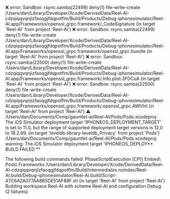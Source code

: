 
❌ error: Sandbox: rsync.samba(22499) deny(1) file-write-create /Users/dan/Library/Developer/Xcode/DerivedData/Reel-AI-cdzqiqqvqnjizfaoqgjfdqpotflm/Build/Products/Debug-iphonesimulator/Reel-AI.app/Frameworks/openssl_grpc.framework/_CodeSignature (in target 'Reel-AI' from project 'Reel-AI')
❌ error: Sandbox: rsync.samba(22499) deny(1) file-write-create /Users/dan/Library/Developer/Xcode/DerivedData/Reel-AI-cdzqiqqvqnjizfaoqgjfdqpotflm/Build/Products/Debug-iphonesimulator/Reel-AI.app/Frameworks/openssl_grpc.framework/openssl_grpc.bundle (in target 'Reel-AI' from project 'Reel-AI')
❌ error: Sandbox: rsync.samba(22500) deny(1) file-write-create /Users/dan/Library/Developer/Xcode/DerivedData/Reel-AI-cdzqiqqvqnjizfaoqgjfdqpotflm/Build/Products/Debug-iphonesimulator/Reel-AI.app/Frameworks/openssl_grpc.framework/.Info.plist.3FDCuA (in target 'Reel-AI' from project 'Reel-AI')
❌ error: Sandbox: rsync.samba(22500) deny(1) file-write-create /Users/dan/Library/Developer/Xcode/DerivedData/Reel-AI-cdzqiqqvqnjizfaoqgjfdqpotflm/Build/Products/Debug-iphonesimulator/Reel-AI.app/Frameworks/openssl_grpc.framework/.openssl_grpc.AWh1nl (in target 'Reel-AI' from project 'Reel-AI')
⚠️  /Users/dan/Documents/Comp/gauntlet-ai/Reel-AI/Pods/Pods.xcodeproj: The iOS Simulator deployment target 'IPHONEOS_DEPLOYMENT_TARGET' is set to 11.0, but the range of supported deployment target versions is 12.0 to 18.2.99. (in target 'leveldb-library-leveldb_Privacy' from project 'Pods')
/Users/dan/Documents/Comp/gauntlet-ai/Reel-AI/Pods/Pods.xcodeproj: warning: The iOS Simulator deployment target 'IPHONEOS_DEPLOY** BUILD FAILED **


The following build commands failed:
        PhaseScriptExecution [CP]\ Embed\ Pods\ Frameworks /Users/dan/Library/Developer/Xcode/DerivedData/Reel-AI-cdzqiqqvqnjizfaoqgjfdqpotflm/Build/Intermediates.noindex/Reel-AI.build/Debug-iphonesimulator/Reel-AI.build/Script-47C6A2A077AA8B5DE51AF88F.sh (in target 'Reel-AI' from project 'Reel-AI')
        Building workspace Reel-AI with scheme Reel-AI and configuration Debug
(2 failures)